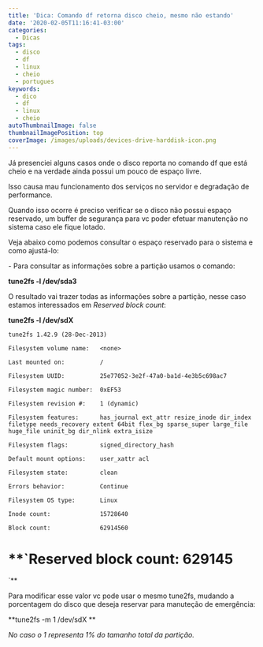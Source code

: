 ```yaml
---
title: 'Dica: Comando df retorna disco cheio, mesmo não estando'
date: '2020-02-05T11:16:41-03:00'
categories:
  - Dicas
tags:
  - disco
  - df
  - linux
  - cheio
  - portugues
keywords:
  - dico
  - df
  - linux
  - cheio
autoThumbnailImage: false
thumbnailImagePosition: top
coverImage: /images/uploads/devices-drive-harddisk-icon.png
---
```

Já presenciei alguns casos onde o disco reporta no comando df que está cheio e na verdade ainda possui um pouco de espaço livre.

Isso causa mau funcionamento dos serviços no servidor e degradação de performance. 

Quando isso ocorre é preciso verificar se o disco não possui espaço reservado, um buffer de segurança para vc poder efetuar manutenção no sistema caso ele fique lotado.

Veja abaixo como podemos consultar o espaço reservado para o sistema e como ajustá-lo:

\- Para consultar as informações sobre a partição usamos o comando:

 **tune2fs -l /dev/sda3**

O resultado vai trazer todas as informações sobre a partição, nesse caso estamos interessados em _Reserved block count_:



**tune2fs -l /dev/sdX**

`tune2fs 1.42.9 (28-Dec-2013)`

`Filesystem volume name:   <none>`

`Last mounted on:          /`

`Filesystem UUID:          25e77052-3e2f-47a0-ba1d-4e3b5c698ac7`

`Filesystem magic number:  0xEF53`

`Filesystem revision #:    1 (dynamic)`

`Filesystem features:      has_journal ext_attr resize_inode dir_index filetype needs_recovery extent 64bit flex_bg sparse_super large_file huge_file uninit_bg dir_nlink extra_isize`

`Filesystem flags:         signed_directory_hash`

`Default mount options:    user_xattr acl`

`Filesystem state:         clean`

`Errors behavior:          Continue`

`Filesystem OS type:       Linux`

`Inode count:              15728640`

`Block count:              62914560`

# **`Reserved block count:     629145`**



Para modificar esse valor vc pode usar o mesmo tune2fs, mudando a porcentagem do disco que deseja reservar para manuteção de emergência:

**tune2fs -m 1 /dev/sdX **

_No caso o 1 representa 1% do tamanho total da partição._
